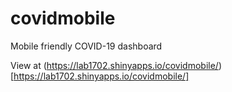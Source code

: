 # covidmobile
Mobile friendly COVID-19 dashboard

View at (https://lab1702.shinyapps.io/covidmobile/)[https://lab1702.shinyapps.io/covidmobile/]
